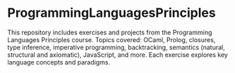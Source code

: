 # ProgrammingLanguagesPrinciples
This repository includes exercises and projects from the Programming Languages Principles course. Topics covered: OCaml, Prolog, closures, type inference, imperative programming, backtracking, semantics (natural, structural and axiomatic), JavaScript, and more. Each exercise explores key language concepts and paradigms.
